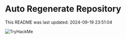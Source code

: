 # Auto Regenerate Repository

This README was last updated: 2024-09-19 23:51:04

 ![TryHackMe](https://tryhackme.com/badge/533634)